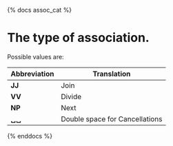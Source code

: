 {% docs assoc_cat %}

# The type of association.
Possible values are:

| Abbreviation | Translation |
| --- | --- |
| **JJ** | Join |
| **VV** | Divide |
| **NP** | Next |
| **␣␣** | Double space for Cancellations |

{% enddocs %}